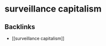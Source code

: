 # surveillance capitalism



<a id="orgee8112c"></a>

## Backlinks

-   [[surveillance capitalism]]
